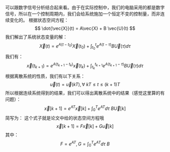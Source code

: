 可以跟数字信号分析结合起来看。由于在实际控制中，我们的电脑采用的都是数字信号，所以在一个控制周期内，我们会给系统施加一个恒定不变的控制量，而非连续变化的。
根据状态空间方程：
$$
\dot{\vec{X}}(t) = A\vec{X} + B \vec{U}(t)
$$
我们解出了系统状态变量的解：
$$
\vec{X}(t) = e^{A(t - t_{0})}\vec{X}(t_{0}) + \int_{t_{0}}^{t} e^{A(t-\tau)} B \vec{U}(\tau)d\tau
$$
我们有：
$$
\vec{x}(t_{k+1}) = e^{A(t_{k+1}- t_{k})}\vec{x}(t_{k}) + \int_{t_{k}}^{t_{k+1}} e^{A(t_{k+1}-\tau)} B \vec{U}(\tau)d\tau
$$
根据离散系统的性质，我们有以下关系：
$$
\vec{u}(t) = \vec{u}(kT), \forall \ kT \le t \le (k+1)T
$$
所以根据连续系统得到的结果，我们可以得出离散系统中的结果（感觉这里算的有问题）：
$$
\vec{x}[k+1] = e^{AT}\vec{x}[k] + \int_{0}^{T} e^{AT}d\tau \ B \vec{U}[k]
$$
简写为：
	这个式子就是论文中给的状态空间方程哦
$$
\vec{x}[k+1] = F\vec{x}[k] + G\vec{u}[k]
$$
其中：
$$
F = e^{AT}, G = \int_{0}^{T} e^{AT}d\tau \ B
$$